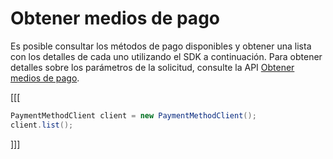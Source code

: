 # Obtener medios de pago

Es posible consultar los métodos de pago disponibles y obtener una lista con los detalles de cada uno utilizando el SDK a continuación. Para obtener detalles sobre los parámetros de la solicitud, consulte la API [Obtener medios de pago](/developers/es/reference/payment_methods/_payment_methods/get).

[[[
```java
PaymentMethodClient client = new PaymentMethodClient();
client.list();

```
]]]